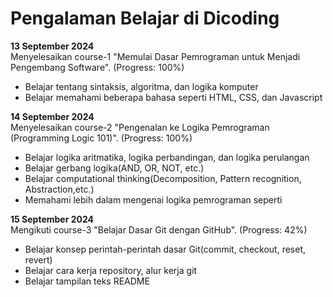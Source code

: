 # Pengalaman Belajar di Dicoding

**13 September 2024**</br>
Menyelesaikan course-1 "Memulai Dasar Pemrograman untuk Menjadi Pengembang
Software". (Progress: 100%)
* Belajar tentang sintaksis, algoritma, dan logika komputer
* Belajar memahami beberapa bahasa seperti HTML, CSS, dan Javascript

**14 September 2024**</br>
Menyelesaikan course-2 "Pengenalan ke Logika Pemrograman (Programming Logic 101)". (Progress: 100%)
* Belajar logika aritmatika, logika perbandingan, dan logika perulangan
* Belajar gerbang logika(AND, OR, NOT, etc.)
* Belajar computational thinking(Decomposition, Pattern recognition, Abstraction,etc.)
* Memahami lebih dalam mengenai logika pemrograman seperti 

**15 September 2024**</br>
Mengikuti course-3 "Belajar Dasar Git dengan GitHub". (Progress: 42%)
* Belajar konsep perintah-perintah dasar Git(commit, checkout, reset, revert)
* Belajar cara kerja repository, alur kerja git
* Belajar tampilan teks README
